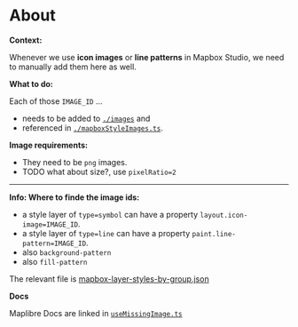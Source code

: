 # About

**Context:**

Whenever we use **icon images** or **line patterns** in Mapbox Studio, we need to manually add them here as well.

**What to do:**

Each of those `IMAGE_ID` …

- needs to be added to [`./images`](./images/) and
- referenced in [`./mapboxStyleImages.ts`](./mapboxStyleImages.ts).

**Image requirements:**

- They need to be `png` images.
- TODO what about size?, use `pixelRatio=2`

---

**Info: Where to finde the image ids:**

- a style layer of `type=symbol` can have a property `layout.icon-image=IMAGE_ID`.
- a style layer of `type=line` can have a property `paint.line-pattern=IMAGE_ID`.
- also `background-pattern`
- also `fill-pattern`

The relevant file is [mapbox-layer-styles-by-group.json](../mapboxStyles/mapbox-layer-styles-by-group.json)

**Docs**

Maplibre Docs are linked in [`useMissingImage.ts`](../../../../MapInterface/Map/utils/useMissingImage.ts)
